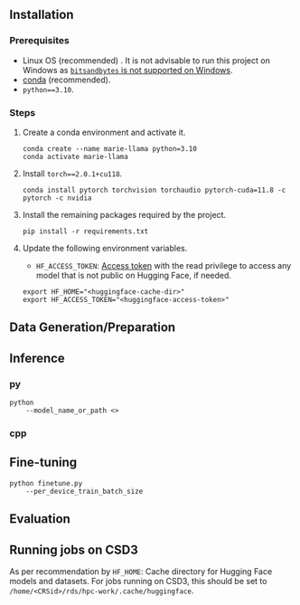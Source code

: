 ## Installation

### Prerequisites
- Linux OS (recommended) . It is not advisable to run this project on Windows as [`bitsandbytes` is not supported on Windows]((https://github.com/TimDettmers/bitsandbytes/issues/30)).
- [conda](https://conda.io/projects/conda/en/latest/index.html) (recommended).
- `python==3.10`.

### Steps
1. Create a conda environment and activate it.
   ```
   conda create --name marie-llama python=3.10
   conda activate marie-llama
   ```
1. Install `torch==2.0.1+cu118`.
   ```
   conda install pytorch torchvision torchaudio pytorch-cuda=11.8 -c pytorch -c nvidia
   ```
1. Install the remaining packages required by the project.

   ````
   pip install -r requirements.txt
   ````
1. Update the following environment variables.
   
   - `HF_ACCESS_TOKEN`: [Access token](https://huggingface.co/docs/hub/security-tokens) with the read privilege to access any model that is not public on Hugging Face, if needed.
   ```
   export HF_HOME="<huggingface-cache-dir>"
   export HF_ACCESS_TOKEN="<huggingface-access-token>"
   ```

## Data Generation/Preparation

## Inference

### py

```
python
    --model_name_or_path <>

```

### cpp

## Fine-tuning

```
python finetune.py
    --per_device_train_batch_size
```

## Evaluation


## Running jobs on CSD3
As per recommendation by 
 `HF_HOME`: Cache directory for Hugging Face models and datasets. For jobs running on CSD3, this should be set to `/home/<CRSid>/rds/hpc-work/.cache/huggingface`.